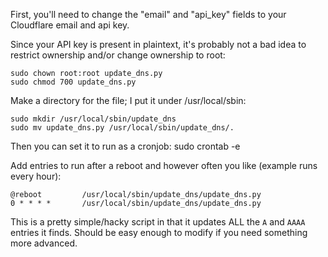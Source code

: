 First, you'll need to change the "email" and "api\_key" fields to your Cloudflare email and api key.

Since your API key is present in plaintext, it's probably not a bad idea to restrict ownership and/or change ownership to root:
```
sudo chown root:root update_dns.py
sudo chmod 700 update_dns.py
```

Make a directory for the file; I put it under /usr/local/sbin:
```
sudo mkdir /usr/local/sbin/update_dns
sudo mv update_dns.py /usr/local/sbin/update_dns/.
```

Then you can set it to run as a cronjob:
    sudo crontab -e

Add entries to run after a reboot and however often you like (example runs every hour):
```
@reboot         /usr/local/sbin/update_dns/update_dns.py
0 * * * *       /usr/local/sbin/update_dns/update_dns.py
```

This is a pretty simple/hacky script in that it updates ALL the `A` and `AAAA` entries it finds. Should be easy enough to modify if you need something more advanced.
